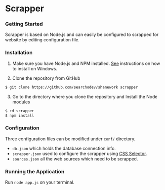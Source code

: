 # Scrapper

### Getting Started
Scrapper is based on Node.js and can easily be configured to scrapped for website by editing configuration file.
### Installation

1. Make sure you have Node.js and NPM installed. [See] instructions on how to install on Windows.

2. Clone the repository from GitHub
```sh
$ git clone https://github.com/searchodev/shanework scrapper
```
3. Go to the directory where you clone the repository and Install the Node modules

```sh
$ cd scrapper
$ npm install
```

### Configuration

Three configuration files can be modified under ``conf/`` directory.

  - ``db.json`` which holds the database connection info.
  - ``scrapper.json`` used to configure the scrapper using [CSS Selector].
  - ``sources.json`` all the web sources which need to be scrapped.


   [CSS Selector]: <http://www.w3schools.com/cssref/css_selectors.asp>
   [See]: <http://blog.teamtreehouse.com/install-node-js-npm-windows>


### Running the Application

Run ``node app.js`` on your terminal.
